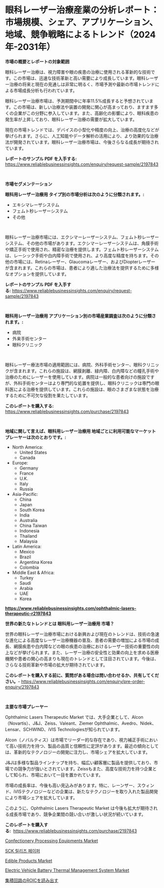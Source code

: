 <p><h1>眼科レーザー治療産業の分析レポート：市場規模、シェア、アプリケーション、地域、競争戦略によるトレンド（2024年-2031年）</h1></p><p><strong>市場の概要とレポートの対象範囲</strong></p>
<p><p>眼科レーザー治療は、視力障害や眼の疾患の治療に使用される革新的な技術です。この市場は、迅速な技術革新と高い需要により成長しています。眼科レーザー治療の将来と現在の見通しは非常に明るく、市場予測や最新の市場トレンドによる市場成長分析も行われています。</p><p>眼科レーザー治療市場は、予測期間中に年率11.5%成長すると予想されています。この市場は、新しい治療法や装置の開発に関心が高まっており、ますます多くの企業がこの分野に参入しています。また、高齢化の影響により、眼科疾患の発生率が上昇しており、眼科レーザー治療の需要が拡大しています。</p><p>現在の市場トレンドでは、デバイスの小型化や精度の向上、治療の高度化などが挙げられます。さらに、人工知能やデータ解析の活用により、より効果的な治療法が開発されています。眼科レーザー治療市場は、今後さらなる成長が期待されています。</p></p>
<p><strong>レポートのサンプル PDF を入手する:</strong> <a href="https://www.reliablebusinessinsights.com/enquiry/request-sample/2197843">https://www.reliablebusinessinsights.com/enquiry/request-sample/2197843</a></p>
<p>&nbsp;</p>
<p><strong>市場セグメンテーション</strong></p>
<p><strong>眼科用レーザー治療用 タイプ別の市場分析は次のように分類されます。:</strong></p>
<p><ul><li>エキシマレーザシステム</li><li>フェムト秒レーザーシステム</li><li>その他</li></ul></p>
<p>&nbsp;</p>
<p><p>眼科レーザー治療市場には、エクシマーレーザーシステム、フェムト秒レーザーシステム、その他の市場があります。エクシマーレーザーシステムは、角膜手術や矯正手術で使用され、精密な治療を提供します。フェムト秒レーザーシステムは、レーシック手術や白内障手術で使用され、より高度な精度を持ちます。その他の市場には、Retinaレーザー、Glaucomaレーザー、およびDiopterレーザーが含まれます。これらの市場は、患者により適した治療法を提供するために多様なオプションを提供しています。</p></p>
<p><strong>レポートのサンプル PDF を入手する:</strong>&nbsp;<a href="https://www.reliablebusinessinsights.com/enquiry/request-sample/2197843">https://www.reliablebusinessinsights.com/enquiry/request-sample/2197843</a></p>
<p>&nbsp;</p>
<p><strong> 眼科用レーザー治療用 アプリケーション別の市場産業調査は次のように分類されます。:</strong></p>
<p><ul><li>病院</li><li>外来手術センター</li><li>眼科クリニック</li></ul></p>
<p>&nbsp;</p>
<p><p>眼科レーザー療法市場の適用範囲には、病院、外科手術センター、眼科クリニックが含まれます。これらの施設は、網膜剥離、緑内障、白内障などの瞳孔手術や治療のためにレーザーを使用しています。病院は一般的な患者向けの施設ですが、外科手術センターはより専門的な処置を提供し、眼科クリニックは専門の眼科医による治療を提供しています。これらの施設は、眼のさまざまな状態を治療するために不可欠な役割を果たしています。</p></p>
<p><strong>このレポートを購入する:</strong>&nbsp; <a href="https://www.reliablebusinessinsights.com/purchase/2197843">https://www.reliablebusinessinsights.com/purchase/2197843</a></p>
<p>&nbsp;</p>
<p><strong>地域に関して言えば、眼科用レーザー治療用 地域ごとに利用可能なマーケットプレーヤーは次のとおりです。:</strong></p>
<p><ul>
    <li>
        North America:
        <ul>
            <li>United States</li>
            <li>Canada</li>
        </ul>
    </li>
    <li>
        Europe:
        <ul>
            <li>Germany</li>
            <li>France</li>
            <li>U.K.</li>
            <li>Italy</li>
            <li>Russia</li>
        </ul>
    </li>
    <li>
        Asia-Pacific:
        <ul>
            <li>China</li>
            <li>Japan</li>
            <li>South Korea</li>
            <li>India</li>
            <li>Australia</li>
            <li>China Taiwan</li>
            <li>Indonesia</li>
            <li>Thailand</li>
            <li>Malaysia</li>
        </ul>
    </li>
    <li>
        Latin America:
        <ul>
            <li>Mexico</li>
            <li>Brazil</li>
            <li>Argentina Korea</li>
            <li>Colombia</li>
        </ul>
    </li>
    <li>
        Middle East & Africa:
        <ul>
            <li>Turkey</li>
            <li>Saudi</li>
            <li>Arabia</li>
            <li>UAE</li>
            <li>Korea</li>
        </ul>
    </li>
    </ul></p>
<p><strong><a href="https://www.reliablebusinessinsights.com/ophthalmic-lasers-therapeutic-r2197843">https://www.reliablebusinessinsights.com/ophthalmic-lasers-therapeutic-r2197843</a></strong>&nbsp;</p>
<p><strong>世界の新たなトレンドとは 眼科用レーザー治療用 市場？</strong></p>
<p><p>世界の眼科レーザー治療市場における新興および現在のトレンドは、技術の急速な進化による高度なレーザー治療機器の普及、患者の需要の増加による市場の成長、網膜疾患や白内障などの眼の疾患の治療におけるレーザー技術の重要性の向上などが挙げられます。また、レーザー治療の安全性と効果の向上を求める医療機関や患者の関心の高まりも現在のトレンドとして注目されています。今後は、さらなる技術革新や市場の拡大が期待されています。</p></p>
<p><strong>このレポートを購入する前に、質問がある場合は問い合わせるか、共有してください。</strong>- <a href="https://www.reliablebusinessinsights.com/enquiry/pre-order-enquiry/2197843">https://www.reliablebusinessinsights.com/enquiry/pre-order-enquiry/2197843</a></p>
<p>&nbsp;</p>
<p><strong>主要な市場プレーヤー</strong></p>
<p><p>Ophthalmic Lasers Therapeutic Market では、大手企業として、Alcon（Novartis）、J&J、Zeiss、Valeant、Ziemer Ophthalmic、Avedro、Nidek、Lensar、SCHWIND、iVIS Technologiesが知られています。 </p><p>Alcon（ノバルティス）は市場でリーダー的な存在であり、視力補正手術において高い技術力を持つ、製品の品質と信頼性に定評があります。最近の傾向としては、革新的なテクノロジーの開発に注力し、市場シェアを拡大しています。 </p><p>J&Jは多様な製品ラインナップを持ち、幅広い顧客層に製品を提供しており、市場での競争力が強いとされています。Zeissもまた、高度な技術力を持つ企業として知られ、市場において一目を置かれています。 </p><p>市場の成長率は、今後も高い見込みがあります。特に、レーンザー、スウィンド、iVISテクノロジーなどの企業は、新たなテクノロジーを取り入れた製品開発により市場シェアを拡大しています。 </p><p>このように、Ophthalmic Lasers Therapeutic Market は今後も拡大が期待される成長市場であり、競争企業間の競い合いが激しい状況が続いています。</p></p>
<p><strong>このレポートを購入する:</strong>&nbsp;&nbsp;<a href="https://www.reliablebusinessinsights.com/purchase/2197843">https://www.reliablebusinessinsights.com/purchase/2197843</a></p>
<p><p><a href="https://github.com/ChiragRP21/Market-Research-Report-List-4/blob/main/confectionery-processing-equipments-market.md">Confectionery Processing Equipments Market</a></p><p><a href="https://github.com/PercyHagernes9778/Market-Research-Report-List-2/blob/main/4297422108935.md">SCK 릴리즈 페이퍼</a></p><p><a href="https://issuu.com/reportprime-2/docs/edible-products-market-size-2030.pptx">Edible Products Market</a></p><p><a href="https://github.com/cecuraprangm/Market-Research-Report-List-3/blob/main/electric-vehicle-battery-thermal-management-system-market.md">Electric Vehicle Battery Thermal Management System Market</a></p><p><a href="https://github.com/DwightHuels1/Market-Research-Report-List-1/blob/main/1277575123668.md">集積回路のROICを読み出す</a></p></p>
